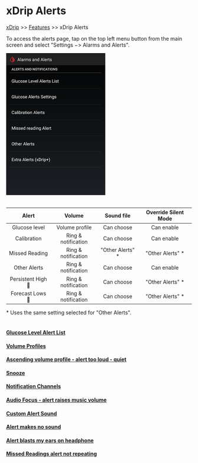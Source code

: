 # xDrip Alerts  
[xDrip](../README.md) >> [Features](./Features_page.md) >> xDrip Alerts  
  
To access the alerts page, tap on the top left menu button from the main screen and select "Settings &#8722;> Alarms and Alerts".  
  
![](./images/Alerts.png)  
<br/>  
  
|  Alert |  Volume |  Sound file |  Override Silent Mode |  
| :----: | :-----: | :---------: | :-------------------: |  
| Glucose level | Volume profile | Can choose | Can enable |  
| Calibration | Ring & notification | Can choose | Can enable |  
| Missed Reading | Ring & notification | "Other Alerts" \* | "Other Alerts" \* | 
| Other Alerts | Ring & notification | Can choose | Can enable |  
| Persistent High 📍 | Ring & notification | Can choose | "Other Alerts" \* |  
| Forecast Lows 📍 | Ring & notification | Can choose | "Other Alerts" \* |

 \* Uses the same setting selected for "Other Alerts".  
 <br/>  
  
#### [Glucose Level Alert List](./Glucose-level-alerts.md)
#### [Volume Profiles](./Volume-profiles.md)  
#### [Ascending volume profile - alert too loud - quiet](./Ascending-volume-profile.md)
#### [Snooze](./Snooze.md)
#### [Notification Channels](./Notification-channels.md)
#### [Audio Focus - alert raises music volume](./AudioFocus.md)
#### [Custom Alert Sound](./Custom-Alert-Sound.md)
#### [Alert makes no sound](./Silent-alert.md)
#### [Alert blasts my ears on headphone](./Force-Speaker.md)
#### [Missed Readings alert not repeating](./MissedSignalAlert.md)
